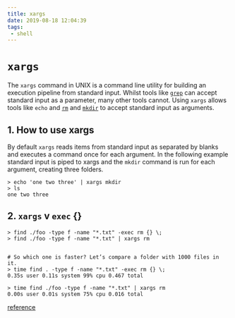 ```yaml
---
title: xargs
date: 2019-08-18 12:04:39
tags:
 - shell
---
```


<!-- toc -->

# `xargs`

The `xargs` command in UNIX is a command line utility for building an execution pipeline from standard input. Whilst tools like [`grep`](https://shapeshed.com/unix-grep/) can accept standard input as a parameter, many other tools cannot. Using `xargs` allows tools like `echo` and [`rm`](https://shapeshed.com/unix-rm/) and [`mkdir`](https://shapeshed.com/unix-mkdir/) to accept standard input as arguments.



## 1. How to use xargs

By default `xargs` reads items from standard input as separated by blanks and executes a command once for each argument. In the following example standard input is piped to xargs and the `mkdir` command is run for each argument, creating three folders.

```shell
> echo 'one two three' | xargs mkdir
> ls
one two three
```

## 2. `xargs` v `exec` {}

```shell
> find ./foo -type f -name "*.txt" -exec rm {} \; 
> find ./foo -type f -name "*.txt" | xargs rm


# So which one is faster? Let’s compare a folder with 1000 files in it.
> time find . -type f -name "*.txt" -exec rm {} \;
0.35s user 0.11s system 99% cpu 0.467 total

> time find ./foo -type f -name "*.txt" | xargs rm
0.00s user 0.01s system 75% cpu 0.016 total
```









[reference](https://shapeshed.com/unix-xargs/)